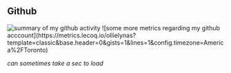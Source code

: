 
## Github
<img src="https://myreadme.vercel.app/api/embed/ollielynas?panels=userstatistics,toprepositories,toplanguages,commitgraph" alt="summary of my github activity" onload="document.getElementById('remove-me').style.color = 'transparent'" />
![some more metrics regarding my github acccount](https://metrics.lecoq.io/ollielynas?template=classic&base.header=0&gists=1&lines=1&config.timezone=America%2FToronto)

*<div id = 'remove-me'>can  sometimes take a sec to load</div>*